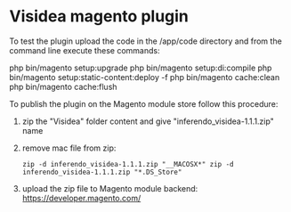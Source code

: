 # Visidea magento plugin

To test the plugin upload the code in the /app/code directory and from the command line execute these commands:

php bin/magento setup:upgrade
php bin/magento setup:di:compile
php bin/magento setup:static-content:deploy -f
php bin/magento cache:clean
php bin/magento cache:flush


To publish the plugin on the Magento module store follow this procedure:

1. zip the "Visidea" folder content and give "inferendo_visidea-1.1.1.zip" name
2. remove mac file from zip:

    `
    zip -d inferendo_visidea-1.1.1.zip "__MACOSX*"
    zip -d inferendo_visidea-1.1.1.zip "*.DS_Store"
    `
3. upload the zip file to Magento module backend: https://developer.magento.com/


